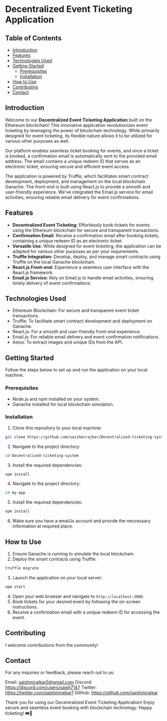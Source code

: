 # Decentralized Event Ticketing Application


## Table of Contents

- [Introduction](#introduction)
- [Features](#features)
- [Technologies Used](#technologies-used)
- [Getting Started](#getting-started)
  - [Prerequisites](#prerequisites)
  - [Installation](#installation)
- [How to Use](#how-to-use)
- [Contributing](#contributing)
- [Contact](#contact)

## Introduction

Welcome to our **Decentralized Event Ticketing Application** built on the Ethereum blockchain! This innovative application revolutionizes event ticketing by leveraging the power of blockchain technology. While primarily designed for event ticketing, its flexible nature allows it to be utilized for various other purposes as well.

Our platform enables seamless ticket booking for events, and once a ticket is booked, a confirmation email is automatically sent to the provided email address. The email contains a unique redeem ID that serves as an electronic ticket, ensuring secure and efficient event access.

The application is powered by Truffle, which facilitates smart contract development, deployment, and management on the local blockchain Ganache. The front-end is built using React.js to provide a smooth and user-friendly experience. We've integrated the Email.js service for email activities, ensuring reliable email delivery for event confirmations.

## Features

- **Decentralized Event Ticketing:** Effortlessly book tickets for events using the Ethereum blockchain for secure and transparent transactions.
- **Confirmation Email:** Receive a confirmation email after booking tickets, containing a unique redeem ID as an electronic ticket.
- **Versatile Use:** While designed for event ticketing, the application can be adapted for various other purposes as per your requirements.
- **Truffle Integration:** Develop, deploy, and manage smart contracts using Truffle on the local Ganache blockchain.
- **React.js Front-end:** Experience a seamless user interface with the React.js framework.
- **Email.js Service:** Rely on Email.js to handle email activities, ensuring timely delivery of event confirmations.

## Technologies Used

- Ethereum Blockchain: For secure and transparent event ticket transactions.
- Truffle: To facilitate smart contract development and deployment on Ganache.
- React.js: For a smooth and user-friendly front-end experience.
- Email.js: For reliable email delivery and event confirmation notifications.
- Axios: To extract images and unique IDs from the API.

## Getting Started

Follow the steps below to set up and run the application on your local machine.

### Prerequisites

- Node.js and npm installed on your system.
- Ganache installed for local blockchain simulation.

### Installation

1. Clone this repository to your local machine:

```bash
git clone https://github.com/saishmirajkar/Decentralised-ticketing-system.git
```

2. Navigate to the project directory:

```bash
cd Decentralised-ticketing-system
```

3. Install the required dependencies:

```bash
npm install
```

4. Navigate to the project directory:

```bash
cd my-app
```

5. Install the required dependencies:

```bash
npm install
```

6. Make sure you have a emailJs account and provide the neccessary information at required place.

## How to Use

1. Ensure Ganache is running to simulate the local blockchain.
2. Deploy the smart contracts using Truffle:

```bash
truffle migrate
```

3. Launch the application on your local server:

```bash
npm start
```

4. Open your web browser and navigate to `http://localhost:3000`.
5. Book tickets for your desired event by following the on-screen instructions.
6. Receive a confirmation email with a unique redeem ID for accessing the event.

## Contributing

I welcome contributions from the community! 

## Contact

For any inquiries or feedback, please reach out to us:

Email: saishmirajkar0@gmail.com
Discord: https://discord.com/users/saish7147
Twitter: https://twitter.com/saishmirajkar1
GitHub: https://github.com/saishmirajkar

Thank you for using our Decentralized Event Ticketing Application! Enjoy secure and seamless event booking with blockchain technology. Happy ticketing! 🎟️🚀
